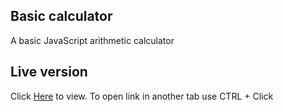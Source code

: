 ## Basic calculator
A basic JavaScript arithmetic calculator

## Live version
Click [Here](https://arthurbazz.github.io/basic-calculator/) to view. To open link in another tab use CTRL + Click
